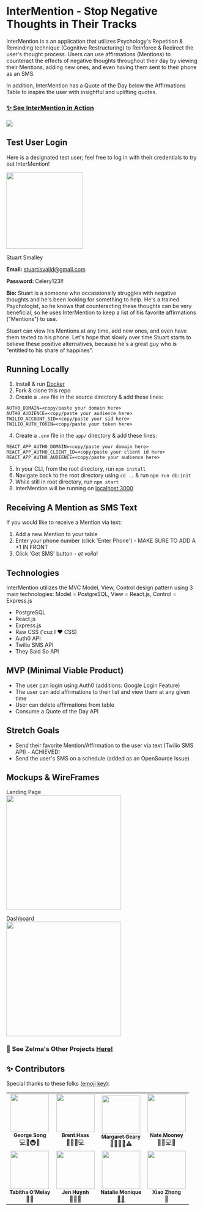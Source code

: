 # InterMention - Stop Negative Thoughts in Their Tracks

<p>InterMention is a an application that utilizes Psychology's Repetition & Reminding technique (Cognitive Restructuring) to Reinforce & Redirect the user's thought process. Users can use affirmations (Mentions) to counteract the effects of negative thoughts throughout their day by viewing their Mentions, adding new ones, and even having them sent to their phone as an SMS.</p>

<p>In addition, InterMention has a Quote of the Day below the Affirmations Table to inspire the user with insightful and uplifting quotes.</p>

<h3><a href='https://intermentionz.herokuapp.com/' target='_blank'>✨ See InterMention in Action</a><h3>

<img src="./serene.png">

## Test User Login

Here is a designated test user; feel free to log in with their credentials to try out InterMention!

<!-- <img src="./stuart-smalley.jpg" > -->
<img src="https://raw.githubusercontent.com/ZelmaSedano/intermentionz/main/stuart_2.jpeg" width="200px" >

Stuart Smalley

<b>Email: </b>stuartisvalid@gmail.com

<p><b>Password: </b>Celery123!!</p>
<p><b>Bio: </b>Stuart is a someone who occassionally struggles with negative thoughts and he's been looking for something to help.  He's a trained Psychologist, so he knows that counteracting these thoughts can be very beneficial, so he uses InterMention to keep a list of his favorite affirmations ("Mentions") to use.

Stuart can view his Mentions at any time, add new ones, and even have them texted to his phone. Let's hope that slowly over time Stuart starts to believe these positive alternatives, because he's a great guy who is "entitled to his share of happines".</p>

## Running Locally

1. Install & run <a href='https://www.docker.com/'>Docker</a>
2. Fork & clone this repo
3. Create a `.env` file in the source directory & add these lines:

```
AUTH0_DOMAIN=<copy/paste your domain here>
AUTH0_AUDIENCE=<copy/paste your audience here>
TWILIO_ACCOUNT_SID=<copy/paste your sid here>
TWILIO_AUTH_TOKEN=<copy/paste your token here>
```

4. Create a `.env` file in the `app/` directory & add these lines:

```
REACT_APP_AUTH0_DOMAIN=<copy/paste your domain here>
REACT_APP_AUTH0_CLIENT_ID=<copy/paste your client id here>
REACT_APP_AUTH0_AUDIENCE=<copy/paste your audience here>
```

5. In your CLI, from the root directory, run `npm install`
6. Navigate back to the root directory using `cd ..` & run `npm run db:init`
7. While still in root directory, run `npm start`
8. InterMention will be running on <a href='https://www.localhost:3000'>localhost:3000</a>

## Receiving A Mention as SMS Text

If you would like to receive a Mention via text:

1. Add a new Mention to your table
2. Enter your phone number (click 'Enter Phone') - MAKE SURE TO ADD A +1 IN FRONT
3. Click 'Get SMS' button - _et voila_!

## Technologies

InterMention utilizes the MVC Model, View, Control design pattern using 3 main technologies:
Model = PostgreSQL, View = React.js, Control = Express.js

- PostgreSQL
- React.js
- Express.js
- Raw CSS ('cuz I :heart: CSS)
- Auth0 API
- Twilio SMS API
- They Said So API

## MVP (Minimal Viable Product)

- The user can login using Auth0 (additions: Google Login Feature)
- The user can add affirmations to their list and view them at any given time
- User can delete affirmations from table
- Consume a Quote of the Day API

## Stretch Goals

- Send their favorite Mention/Affirmation to the user via text (Twilio SMS API) - ACHIEVED!
- Send the user's SMS on a schedule (added as an OpenSource Issue)

## Mockups & WireFrames

Landing Page
<br>
<img src="https://raw.githubusercontent.com/ZelmaSedano/intermentionz/main/landing.png" width="300px">

Dashboard
<br>
<img src="https://raw.githubusercontent.com/ZelmaSedano/intermentionz/main/dashboard.png" width="300px">

### :dizzy: See Zelma's Other Projects <a href='https://portfolio-zvs.herokuapp.com/'>Here!</a>

## ✨ Contributors

Special thanks to these folks ([emoji key](https://allcontributors.org/docs/en/emoji-key)):

<table>
  <tr>
    <td align="center"><a href="https://github.com/gsong"><img src="https://avatars.githubusercontent.com/u/607420?v=4?s=100" width="100px;" alt=""/><br /><sub><b>George Song</b></sub></a><br /></a>💻📖🚇🚧</td>
    <td align="center"><a href="https://github.com/brenthaas"><img src="https://avatars.githubusercontent.com/u/1712361?v=4?s=100" width="100px;" alt=""/><br /><sub><b>Brent Haas</b></sub><br /></a>🧑‍🏫💬💻</td>
    <td align="center"><a href="https://github.com/margaretgeary"><img src="https://avatars.githubusercontent.com/u/68314320?v=4?s=100" width="100px;" alt=""/><br /><sub><b>Margaret Geary</b></sub><br /><a href="https://github.com/gsong/express-react-project-example/commits?author=gsong" title="Mentor"></a>🧑‍🏫🎨🤔⚠️</td>
    <td align="center"><a href="https://github.com/nbrengle"><img src="https://avatars.githubusercontent.com/u/3836628?v=4?s=100" width="100px;" alt=""/><br /><sub><b>Nate Mooney</b></sub></br></a>🧑‍🏫💻🔬</td>
    </tr>
    <tr>
    <td align="center"><a href="https://github.com/tabbykatz"><img src="https://avatars.githubusercontent.com/u/55110763?v=4?s=100" width="100px;" alt=""/><br /><sub><b>Tabitha O'Melay</b></br></sub></a>👀💬</td>
    <td align="center"><a href="https://github.com/jenhuynh"><img src="https://avatars.githubusercontent.com/u/15962197?v=4?s=100" width="100px;" alt=""/><br /><sub><b>Jen Huynh</b></br></sub></a>👀📢💬</td>
    <td align="center"><a href="https://github.com/NatalieMonique111"><img src="https://avatars.githubusercontent.com/u/82853021?v=4?s=100" width="100px;" alt=""/><br /><sub><b>Natalie Monique</b></br></sub>📢💬</td>
    <td align="center"><a href="https://github.com/xiaozhong21"><img src="https://avatars.githubusercontent.com/u/11522217?v=4?s=100" width="100px;" alt=""/><br /><sub><b>Xiao Zhong</b></br></sub></a>👀</td>
    </tr>
  </tr>
<table>
